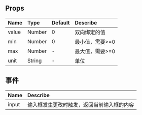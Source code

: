 ## Props

| Name  |    Type  | Default  | Describe |
| :-----| :--------| :------- | :--- |
| value | Number   |     0    | 双向绑定的值 |
| min   | Number   |     0    | 最小值，需要>=0 |
| max   | Number   |     -    | 最大值，需要>=0 |
| unit  | String   |     -    | 单位 |

## 事件
| Name | Describe|
| :--- | :---|
| input | 输入框发生更改时触发，返回当前输入框的内容 |
